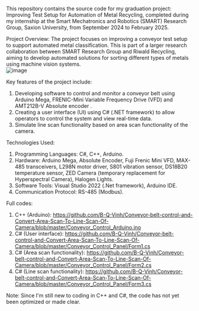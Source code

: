 This repository contains the source code for my graduation project: Improving Test Setup for Automation of Metal Recycling, completed during my internship at the Smart Mechatronics and Robotics (SMART) Research Group, Saxion University, from September 2024 to February 2025.

Project Overview:
The project focuses on improving a conveyor test setup to support automated metal classification. 
This is part of a larger research collaboration between SMART Research Group and Riwald Recycling, aiming to develop automated solutions for sorting different types of metals using machine vision systems.  
![image](https://github.com/user-attachments/assets/25157c17-ed8b-4bc4-9ec9-4634f96f9d82)  

Key features of the project include:

1. Developing software to control and monitor a conveyor belt using Arduino Mega, FRENIC-Mini Variable Frequency Drive (VFD) and AMT212B-V Absolute encoder .
2. Creating a user interface (UI) using C# (.NET framework) to allow operators to control the system and view real-time data.
3. Simulate line scan functionality based on area scan functionality of the camera.

Technologies Used:

1. Programming Languages: C#, C++, Arduino.
2. Hardware: Arduino Mega, Absolute Encoder, Fuji Frenic Mini VFD, MAX-485 transceivers, L298N motor driver, S801 vibration sensor, DS18B20 temperature sensor, ZED Camera (temporary replacement for Hyperspectral Camera), Halogen Lights.
3. Software Tools: Visual Studio 2022 (.Net framework), Arduino IDE.
4. Communication Protocol: RS-485 (Modbus).

Full codes:

1. C++ (Arduino): https://github.com/B-Q-Vinh/Conveyor-belt-control-and-Convert-Area-Scan-To-Line-Scan-Of-Camera/blob/master/Conveyor_Control_Arduino.ino
2. C# (User interface): https://github.com/B-Q-Vinh/Conveyor-belt-control-and-Convert-Area-Scan-To-Line-Scan-Of-Camera/blob/master/Conveyor_Control_Panel/Form1.cs
3. C# (Area scan functionality): https://github.com/B-Q-Vinh/Conveyor-belt-control-and-Convert-Area-Scan-To-Line-Scan-Of-Camera/blob/master/Conveyor_Control_Panel/Form2.cs
4. C# (Line scan functionality): https://github.com/B-Q-Vinh/Conveyor-belt-control-and-Convert-Area-Scan-To-Line-Scan-Of-Camera/blob/master/Conveyor_Control_Panel/Form3.cs

Note: Since I'm still new to coding in C++ and C#, the code has not yet been optimized or made clear.
